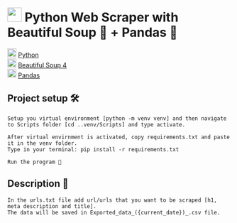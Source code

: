 # <img src="https://cdn.icon-icons.com/icons2/112/PNG/512/python_18894.png" width="32px"/> Python Web Scraper with Beautiful Soup 🥣 + Pandas 🐼

<img src="https://cdn.icon-icons.com/icons2/112/PNG/512/python_18894.png" width="20px"/> [Python](https://www.python.org/)<br>
<img src="https://cdn.icon-icons.com/icons2/3276/PNG/512/soup_pottage_broth_food_bowl_dish_icon_207984.png" width="20px"/> [Beautiful Soup 4](https://www.crummy.com/software/BeautifulSoup/) <br>
<img src="https://cdn.icon-icons.com/icons2/1465/PNG/512/478pandaface_100860.png" width="20px"/> [Pandas](https://pandas.pydata.org/)

## Project setup 🛠️

```
Setup you virtual environment [python -m venv venv] and then navigate to Scripts folder [cd ..venv/Scripts] and type activate.
```

```
After virtual envirnment is activated, copy requirements.txt and paste it in the venv folder.
Type in your terminal: pip install -r requirements.txt
```

```
Run the program 🐍
```

## Description 📜

```
In the urls.txt file add url/urls that you want to be scraped [h1, meta description and title].
The data will be saved in Exported_data_({current_date})_.csv file.
```
